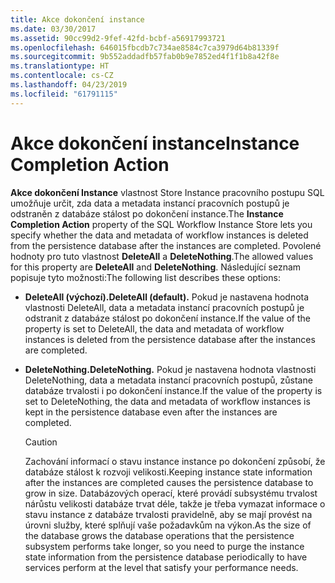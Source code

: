 ```yaml
---
title: Akce dokončení instance
ms.date: 03/30/2017
ms.assetid: 90cc99d2-9fef-42fd-bcbf-a56917993721
ms.openlocfilehash: 646015fbcdb7c734ae8584c7ca3979d64b81339f
ms.sourcegitcommit: 9b552addadfb57fab0b9e7852ed4f1f1b8a42f8e
ms.translationtype: HT
ms.contentlocale: cs-CZ
ms.lasthandoff: 04/23/2019
ms.locfileid: "61791115"
---
```

# <a name="instance-completion-action"></a><span data-ttu-id="abf34-102">Akce dokončení instance</span><span class="sxs-lookup"><span data-stu-id="abf34-102">Instance Completion Action</span></span>
<span data-ttu-id="abf34-103">**Akce dokončení Instance** vlastnost Store Instance pracovního postupu SQL umožňuje určit, zda data a metadata instancí pracovních postupů je odstraněn z databáze stálost po dokončení instance.</span><span class="sxs-lookup"><span data-stu-id="abf34-103">The **Instance Completion Action** property of the SQL Workflow Instance Store lets you specify whether the data and metadata of workflow instances is deleted from the persistence database after the instances are completed.</span></span> <span data-ttu-id="abf34-104">Povolené hodnoty pro tuto vlastnost **DeleteAll** a **DeleteNothing**.</span><span class="sxs-lookup"><span data-stu-id="abf34-104">The allowed values for this property are **DeleteAll** and **DeleteNothing**.</span></span> <span data-ttu-id="abf34-105">Následující seznam popisuje tyto možnosti:</span><span class="sxs-lookup"><span data-stu-id="abf34-105">The following list describes these options:</span></span>  
  
- <span data-ttu-id="abf34-106">**DeleteAll (výchozí).**</span><span class="sxs-lookup"><span data-stu-id="abf34-106">**DeleteAll (default).**</span></span> <span data-ttu-id="abf34-107">Pokud je nastavena hodnota vlastnosti DeleteAll, data a metadata instancí pracovních postupů je odstranit z databáze stálost po dokončení instance.</span><span class="sxs-lookup"><span data-stu-id="abf34-107">If the value of the property is set to DeleteAll, the data and metadata of workflow instances is deleted from the persistence database after the instances are completed.</span></span>  
  
- <span data-ttu-id="abf34-108">**DeleteNothing.**</span><span class="sxs-lookup"><span data-stu-id="abf34-108">**DeleteNothing.**</span></span> <span data-ttu-id="abf34-109">Pokud je nastavena hodnota vlastnosti DeleteNothing, data a metadata instancí pracovních postupů, zůstane databáze trvalosti i po dokončení instance.</span><span class="sxs-lookup"><span data-stu-id="abf34-109">If the value of the property is set to DeleteNothing, the data and metadata of workflow instances is kept in the persistence database even after the instances are completed.</span></span>  
  
    > [!CAUTION]
    >  <span data-ttu-id="abf34-110">Zachování informací o stavu instance instance po dokončení způsobí, že databáze stálost k rozvoji velikosti.</span><span class="sxs-lookup"><span data-stu-id="abf34-110">Keeping instance state information after the instances are completed causes the persistence database to grow in size.</span></span> <span data-ttu-id="abf34-111">Databázových operací, které provádí subsystému trvalost nárůstu velikosti databáze trvat déle, takže je třeba vymazat informace o stavu instance z databáze trvalosti pravidelně, aby se mají provést na úrovni služby, které splňují vaše požadavkům na výkon.</span><span class="sxs-lookup"><span data-stu-id="abf34-111">As the size of the database grows the database operations that the persistence subsystem performs take longer, so you need to purge the instance state information from the persistence database periodically to have services perform at the level that satisfy your performance needs.</span></span>
